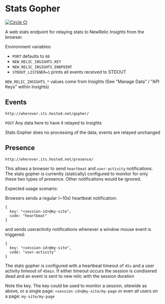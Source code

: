 Stats Gopher
============

[![Circle CI](https://circleci.com/gh/sjltaylor/stats-gopher.png?style=badge)](https://circleci.com/gh/sjltaylor/stats-gopher)


A web stats endpoint for relaying stats to NewRelic Insights from the browser.

Environment variables:
  * `PORT` defaults to `80`
  * `NEW_RELIC_INSIGHTS_KEY`
  * `NEW_RELIC_INSIGHTS_ENDPOINT`
  * `STDOUT_LISTENER=1` prints all events received to STDOUT

`NEW_RELIC_INSIGHTS_*` values come from Insights (See "Manage Data" / "API Keys" within Insights)

## Events

`http://wherever.its.hosted.net/gopher/`

`POST` Any data here to have it relayed to insights

Stats Gopher does no processing of the data; events are relayed unchanged

## Presence

`http://wherever.its.hosted.net/presence/`

This allows a browser to send `heartbeat` and `user-activity` notifications.
The stats gopher is currently (statically) configured to monitor for only
these two types of presence. Other notifications would be ignored.

Expected usage scenario:

Browsers sends a regular (~10s) heartbeat notification:

```
{
  key: "<session-id>@my-site",
  code: "heartbeat"
}
```

and sends useractivity notifications whenever a window mouse event is triggered:

```
{
  key: "<session-id>@my-site",
  code: "user-activity"
}
```

The stats gopher is configured with a heartbeat timeout of `45s` and a user
activity timeout of `45min`. If either timeout occurs the session is condisered
dead and an event is sent to new relic with the session duration

Note the key. The key could be used to monitor a session, sitewide as above,
or a single page: `<session-id>@my-site/my-page` or even all users on a page:
`my-site/my-page`

